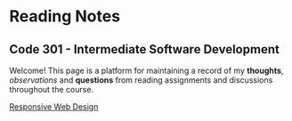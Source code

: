 # Reading Notes
## Code 301 - Intermediate Software Development
Welcome! This page is a platform for maintaining a record of my **thoughts**, _observations_ and **questions** from reading assignments and discussions throughout the course. 

[Responsive Web Design](https://github.com/UreaLaden/reading-notes/blob/gh-pages/ResponsiveWebDesign.md)

